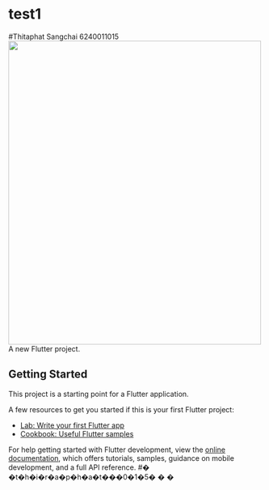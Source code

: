 # test1
#Thitaphat Sangchai 6240011015
<img src="1.jpg"  width="500" height="600">
A new Flutter project.

## Getting Started

This project is a starting point for a Flutter application.

A few resources to get you started if this is your first Flutter project:

- [Lab: Write your first Flutter app](https://docs.flutter.dev/get-started/codelab)
- [Cookbook: Useful Flutter samples](https://docs.flutter.dev/cookbook)

For help getting started with Flutter development, view the
[online documentation](https://docs.flutter.dev/), which offers tutorials,
samples, guidance on mobile development, and a full API reference.
#� �t�h�i�r�a�p�h�a�t�_�_�0�1�5�
�
�

